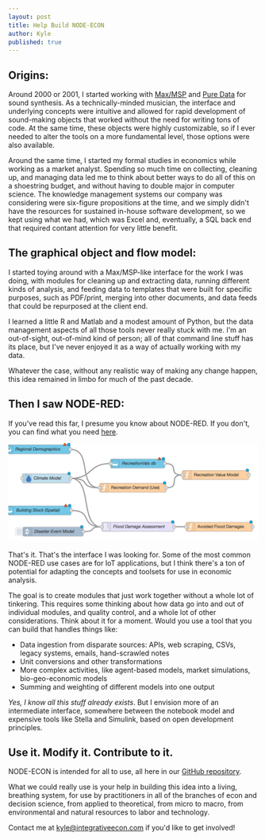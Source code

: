 ```yaml
---
layout: post
title: Help Build NODE-ECON
author: Kyle
published: true
---
```


## Origins: 
Around 2000 or 2001, I started working with [Max/MSP](https://cycling74.com/) and [Pure Data](https://puredata.info/) for sound synthesis. As a technically-minded musician, the interface and underlying concepts were intuitive and allowed for rapid development of sound-making objects that worked without the need for writing tons of code. At the same time, these objects were highly customizable, so if I ever needed to alter the tools on a more fundamental level, those options were also available.

Around the same time, I started my formal studies in economics while working as a market analyst. Spending so much time on collecting, cleaning up, and managing data led me to think about better ways to do all of this on a shoestring budget, and without having to double major in computer science. The knowledge management systems our company was considering were six-figure propositions at the time, and we simply didn't have the resources for sustained in-house software development, so we kept using what we had, which was Excel and, eventually, a SQL back end that required contant attention for very little benefit.

## The graphical object and flow model: 
I started toying around with a Max/MSP-like interface for the work I was doing, with modules for cleaning up and extracting data, running different kinds of analysis, and feeding data to templates that were built for specific purposes, such as PDF/print, merging into other documents, and data feeds that could be repurposed at the client end.

I learned a little R and Matlab and a modest amount of Python, but the data management aspects of all those tools never really stuck with me. I'm an out-of-sight, out-of-mind kind of person; all of that command line stuff has its place, but I've never enjoyed it as a way of actually working with my data.

Whatever the case, without any realistic way of making any change happen, this idea remained in limbo for much of the past decade.

## Then I saw NODE-RED: 
If you've read this far, I presume you know about NODE-RED. If you don't, you can find what you need [here](https://flows.nodered.org/).

![Flow model example](https://github.com/node-econ/node-econ.github.io/blob/master/_images/flow-example.png)

That's it. That's the interface I was looking for. Some of the most common NODE-RED use cases are for IoT applications, but I think there's a ton of potential for adapting the concepts and toolsets for use in economic analysis. 

The goal is to create modules that just work together without a whole lot of tinkering. This requires some thinking about how data go into and out of individual modules, and quality control, and a whole lot of other considerations. Think about it for a moment. Would you use a tool that you can build that handles things like:

- Data ingestion from disparate sources: APIs, web scraping, CSVs, legacy systems, emails, hand-scrawled notes
- Unit conversions and other transformations
- More complex activities, like agent-based models, market simulations, bio-geo-economic models
- Summing and weighting of different models into one output

*Yes, I know all this stuff already exists*. But I envision more of an intermediate interface, somewhere between the notebook model and expensive tools like Stella and Simulink, based on open development principles.

## Use it. Modify it. Contribute to it.
NODE-ECON is intended for all to use, all here in our [GitHub repository](https://github.com/node-econ). 

What we could really use is your help in building this idea into a living, breathing system, for use by practitioners in all of the branches of econ and decision science, from applied to theoretical, from micro to macro, from environmental and natural resources to labor and technology.

Contact me at kyle@integrativeecon.com if you'd like to get involved!

